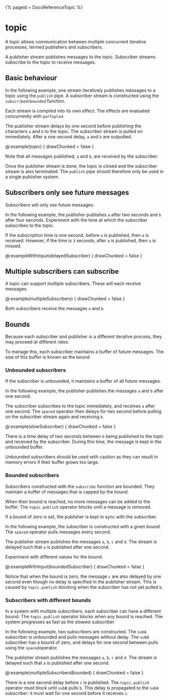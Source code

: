 {%
  pageid = DocsReferenceTopic
%}

# topic

A topic allows communication between multiple concurrent iterative processes, termed publishers and subscribers. 

A publisher stream publishes messages to the topic. Subscriber streams subscribe to the topic to receive messages.

## Basic behaviour

In the following example, one stream iteratively publishes messages to a topic using the `publish` pipe. A subscriber stream is constructed using the `subscribeUnbounded` function.

Each stream is compiled into its own effect. The effects are evaluated concurrently with `parTupled`.

The publisher stream delays by one second before publishing the characters `a` and `b` to the topic. The subscriber stream is pulled on immediately. After a one second delay, `a` and `b` are outputted.

@:example(topic) {
  drawChunked = false
}

Note that all messages published, `a` and `b`, are received by the subscriber.

Once the publisher stream is done, the topic is closed and the subscriber stream is also terminated. The `publish` pipe should therefore only be used in a single publisher system.

## Subscribers only see future messages

Subscribers will only see future messages. 

In the following example, the publisher publishes `a` after two seconds and `b` after four seconds. Experiment with the time at which the subscriber subscribes to the topic.

If the subscription time is one second, before `a` is published, then `a` is received. However, if the time is `3` seconds, after `a` is published, then `a` is missed.

@:exampleWithInput(delayedSubscriber) {
  drawChunked = false
}

## Multiple subscribers can subscribe

A topic can support multiple subscribers. These will each receive messages.

@:example(multipleSubscribers) {
  drawChunked = false
}

Both subscribers receive the messages `a` and `b`.

## Bounds

Because each subscriber and publisher is a different iterative process, they may proceed at different rates.

To manage this, each subscriber maintains a buffer of future messages. The size of this buffer is known as the bound.

### Unbounded subscribers

If the subscriber is unbounded, it maintains a buffer of all future messages.

In the following example, the publisher publishes the messages `a` and `b` after one second.

The subscriber subscribes to the topic immediately, and receives `a` after one second. The `spaced` operator then delays for two second before pulling on the subscriber stream again and receiving `b`.

@:example(slowSubscriber) {
  drawChunked = false
}

There is a time delay of two seconds between `b` being published to the topic and received by the subscriber. During this time, the message is kept in the unbounded buffer.

Unbounded subscribers should be used with caution as they can result in memory errors if their buffer grows too large.

### Bounded subscribers

Subscribers constructed with the `subscribe` function are bounded. They maintain a buffer of messages that is capped by the bound.

When their bound is reached, no more messages can be added to the buffer. The `topic.publish` operator blocks until a message is removed.

If a bound of zero is set, the publisher is kept in sync with the subscriber.

In the following example, the subscriber is constructed with a given bound. The `spaced` operator pulls messages every second.

The publisher stream publishes the messages `a`, `b`, `c` and `d`. The stream is delayed such that `a` is published after one second.

Experiment with different values for the bound.

@:exampleWithInput(boundedSubscriber) {
  drawChunked = false
}

Notice that when the bound is zero, the message `c` are also delayed by one second even though no delay is specified in the publisher stream. This is caused by `topic.publish` blocking when the subscriber has not yet pulled `b`.

### Subscribers with different bounds

In a system with multiple subscribers, each subscriber can have a different bound. The `topic.publish` operator blocks when any bound is reached. The system progresses as fast as the slowest subscriber.

In the following example, two subscribers are constructed. The `subA` subscriber is unbounded and pulls messages without delay. The `subB` subscriber has a bound of zero, and delays for one second between pulls using the `spaced`operator.

The publisher stream publishes the messages `a`, `b`, `c` and `d`. The stream is delayed such that `a` is published after one second.

@:example(multipleSubscribersBounded) {
  drawChunked = false
}

There is a one second delay before `c` is published. The `topic.publish` operator must block until `subB` pulls `b`. This delay is propagated to the `subA` subscriber: it must wait for one second before it receives `c`.
